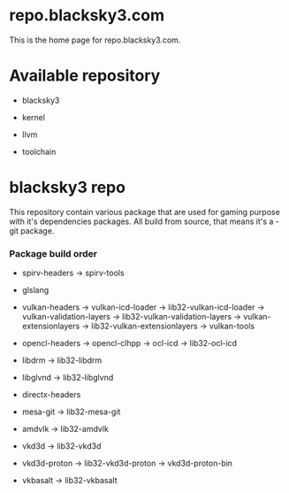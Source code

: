 # repo.blacksky3.com

This is the home page for repo.blacksky3.com.

# Available repository

- blacksky3

- kernel

- llvm 

- toolchain

# blacksky3 repo

This repository contain various package that are used for gaming purpose with it's dependencies packages. All build from source, that means it's a -git package.

### Package build order

- spirv-headers -> spirv-tools

- glslang

- vulkan-headers -> vulkan-icd-loader -> lib32-vulkan-icd-loader -> vulkan-validation-layers -> lib32-vulkan-validation-layers -> vulkan-extensionlayers -> lib32-vulkan-extensionlayers -> vulkan-tools

- opencl-headers -> opencl-clhpp -> ocl-icd -> lib32-ocl-icd

- libdrm -> lib32-libdrm

- libglvnd -> lib32-libglvnd

- directx-headers

- mesa-git -> lib32-mesa-git

- amdvlk -> lib32-amdvlk

- vkd3d -> lib32-vkd3d

- vkd3d-proton -> lib32-vkd3d-proton -> vkd3d-proton-bin

- vkbasalt -> lib32-vkbasalt
